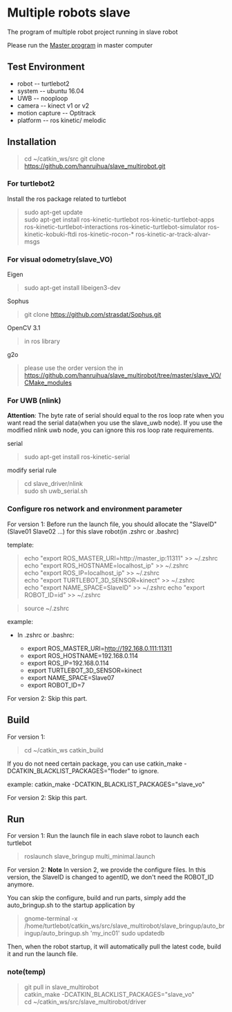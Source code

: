 # Multiple robots slave
The program of multiple robot project running in slave robot 

Please run the [Master program](https://github.com/hanruihua/master_multirobot) in master computer 

## Test Environment

- robot -- turtlebot2
- system -- ubuntu 16.04 
- UWB -- nooploop
- camera -- kinect v1 or v2
- motion capture -- Optitrack
- platform -- ros kinetic/ melodic

## Installation

> cd ~/catkin_ws/src
> git clone https://github.com/hanruihua/slave_multirobot.git

### For turtlebot2

Install the ros package related to turtlebot
> sudo apt-get update  
> sudo apt-get install ros-kinetic-turtlebot ros-kinetic-turtlebot-apps ros-kinetic-turtlebot-interactions ros-kinetic-turtlebot-simulator ros-kinetic-kobuki-ftdi ros-kinetic-rocon-* ros-kinetic-ar-track-alvar-msgs  
### For visual odometry(slave_VO)

Eigen
 > sudo apt-get install libeigen3-dev

Sophus
 > git clone https://github.com/strasdat/Sophus.git

OpenCV 3.1
 > in ros library
 
 g2o
 > please use the order version the in https://github.com/hanruihua/slave_multirobot/tree/master/slave_VO/CMake_modules
 
### For UWB (nlink)

**Attention**: The byte rate of serial should equal to the ros loop rate when you want read the serial data(when you use the slave_uwb node). If you use the modified nlink uwb node, you can ignore this ros loop rate requirements.

serial
> sudo apt-get install ros-kinetic-serial  

modify serial rule
> cd slave_driver/nlink  
> sudo sh uwb_serial.sh  

### Configure ros network and environment parameter
For version 1:
Before run the launch file, you should allocate the "SlaveID"(Slave01 Slave02 ...) for this slave robot(in .zshrc or .bashrc)

template:

> echo "export ROS_MASTER_URI=http://master_ip:11311" >> ~/.zshrc   
> echo "export ROS_HOSTNAME=localhost_ip" >> ~/.zshrc  
> echo "export ROS_IP=localhost_ip" >> ~/.zshrc   
> echo "export TURTLEBOT_3D_SENSOR=kinect" >> ~/.zshrc  
> echo "export NAME_SPACE=SlaveID" >> ~/.zshrc
> echo "export ROBOT_ID=id" >> ~/.zshrc

> source ~/.zshrc  

example:
- In .zshrc or .bashrc:

    - export ROS_MASTER_URI=http://192.168.0.111:11311  
    - export ROS_HOSTNAME=192.168.0.114  
    - export ROS_IP=192.168.0.114  
    - export TURTLEBOT_3D_SENSOR=kinect  
    - export NAME_SPACE=Slave07
    - export ROBOT_ID=7

For version 2:
Skip this part.
## Build
For version 1:
> cd ~/catkin_ws
> catkin_build

If you do not need certain package, you can use catkin_make -DCATKIN_BLACKLIST_PACKAGES="floder" to ignore. 

example: 
     catkin_make -DCATKIN_BLACKLIST_PACKAGES="slave_vo"

For version 2:
Skip this part.
## Run
For version 1:
Run the launch file in each slave robot to launch each turtlebot
> roslaunch slave_bringup multi_minimal.launch

For version 2: 
**Note** In version 2, we provide the configure files. In this version, the SlaveID is changed to agentID, we don't need the ROBOT_ID anymore.

You can skip the configure, build and run parts, simply add the auto_bringup.sh to the startup application by 

>gnome-terminal -x /home/turtlebot/catkin_ws/src/slave_multirobot/slave_bringup/auto_bringup/auto_bringup.sh 'my_inc01'
>sudo updatedb

Then, when the robot startup, it will automatically pull the latest code, build it and run the launch file.

### note(temp)
> git pull in slave_multirobot  
> catkin_make -DCATKIN_BLACKLIST_PACKAGES="slave_vo"  
> cd ~/catkin_ws/src/slave_multirobot/driver  
 
 


















